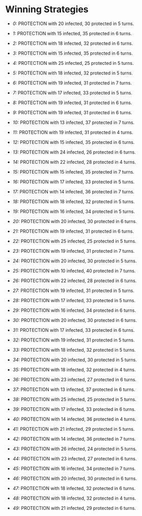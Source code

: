 # Winning Strategies

* _0:_ PROTECTION with 20 infected, 30 protected in 5 turns.


* _1:_ PROTECTION with 15 infected, 35 protected in 6 turns.


* _2:_ PROTECTION with 18 infected, 32 protected in 6 turns.


* _3:_ PROTECTION with 15 infected, 35 protected in 6 turns.


* _4:_ PROTECTION with 25 infected, 25 protected in 5 turns.


* _5:_ PROTECTION with 18 infected, 32 protected in 5 turns.


* _6:_ PROTECTION with 19 infected, 31 protected in 7 turns.


* _7:_ PROTECTION with 17 infected, 33 protected in 5 turns.


* _8:_ PROTECTION with 19 infected, 31 protected in 6 turns.


* _9:_ PROTECTION with 19 infected, 31 protected in 6 turns.


* _10:_ PROTECTION with 13 infected, 37 protected in 7 turns.


* _11:_ PROTECTION with 19 infected, 31 protected in 4 turns.


* _12:_ PROTECTION with 15 infected, 35 protected in 6 turns.


* _13:_ PROTECTION with 24 infected, 26 protected in 6 turns.


* _14:_ PROTECTION with 22 infected, 28 protected in 4 turns.


* _15:_ PROTECTION with 15 infected, 35 protected in 7 turns.


* _16:_ PROTECTION with 17 infected, 33 protected in 5 turns.


* _17:_ PROTECTION with 14 infected, 36 protected in 7 turns.


* _18:_ PROTECTION with 18 infected, 32 protected in 5 turns.


* _19:_ PROTECTION with 16 infected, 34 protected in 5 turns.


* _20:_ PROTECTION with 20 infected, 30 protected in 6 turns.


* _21:_ PROTECTION with 19 infected, 31 protected in 6 turns.


* _22:_ PROTECTION with 25 infected, 25 protected in 5 turns.


* _23:_ PROTECTION with 19 infected, 31 protected in 7 turns.


* _24:_ PROTECTION with 20 infected, 30 protected in 5 turns.


* _25:_ PROTECTION with 10 infected, 40 protected in 7 turns.


* _26:_ PROTECTION with 22 infected, 28 protected in 6 turns.


* _27:_ PROTECTION with 19 infected, 31 protected in 5 turns.


* _28:_ PROTECTION with 17 infected, 33 protected in 5 turns.


* _29:_ PROTECTION with 16 infected, 34 protected in 6 turns.


* _30:_ PROTECTION with 20 infected, 30 protected in 6 turns.


* _31:_ PROTECTION with 17 infected, 33 protected in 6 turns.


* _32:_ PROTECTION with 19 infected, 31 protected in 5 turns.


* _33:_ PROTECTION with 18 infected, 32 protected in 5 turns.


* _34:_ PROTECTION with 20 infected, 30 protected in 5 turns.


* _35:_ PROTECTION with 18 infected, 32 protected in 4 turns.


* _36:_ PROTECTION with 23 infected, 27 protected in 6 turns.


* _37:_ PROTECTION with 13 infected, 37 protected in 6 turns.


* _38:_ PROTECTION with 25 infected, 25 protected in 5 turns.


* _39:_ PROTECTION with 17 infected, 33 protected in 6 turns.


* _40:_ PROTECTION with 14 infected, 36 protected in 4 turns.


* _41:_ PROTECTION with 21 infected, 29 protected in 5 turns.


* _42:_ PROTECTION with 14 infected, 36 protected in 7 turns.


* _43:_ PROTECTION with 26 infected, 24 protected in 5 turns.


* _44:_ PROTECTION with 23 infected, 27 protected in 6 turns.


* _45:_ PROTECTION with 16 infected, 34 protected in 7 turns.


* _46:_ PROTECTION with 20 infected, 30 protected in 6 turns.


* _47:_ PROTECTION with 18 infected, 32 protected in 6 turns.


* _48:_ PROTECTION with 18 infected, 32 protected in 4 turns.


* _49:_ PROTECTION with 21 infected, 29 protected in 6 turns.



